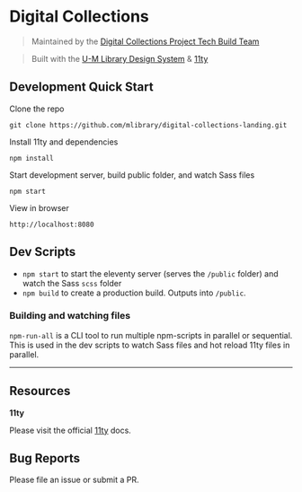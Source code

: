 # Digital Collections

> Maintained by the [Digital Collections Project Tech Build Team](dcp-tech-build-team@umich.edu)

> Built with the [U-M Library Design System](https://design-system.lib.umich.edu/) & [11ty](https://www.11ty.dev/)

## Development Quick Start

Clone the repo

```
git clone https://github.com/mlibrary/digital-collections-landing.git
```

Install 11ty and dependencies

```
npm install
```

Start development server, build public folder, and watch Sass files

```
npm start
```

View in browser

```
http://localhost:8080
```

## Dev Scripts

- `npm start` to start the eleventy server (serves the `/public` folder) and watch the Sass `scss` folder
- `npm build` to create a production build. Outputs into `/public`.

### Building and watching files

`npm-run-all` is a CLI tool to run multiple npm-scripts in parallel or sequential. This is used in the dev scripts to watch Sass files and hot reload 11ty files in parallel.

---

## Resources

**11ty**

Please visit the official [11ty](https://www.11ty.dev/docs/) docs.

## Bug Reports

Please file an issue or submit a PR.
